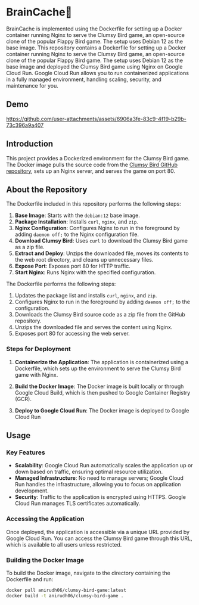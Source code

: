 # BrainCache🔷

BrainCache is implemented using the Dockerfile for setting up a Docker container running Nginx to serve the Clumsy Bird game, an open-source clone of the popular Flappy Bird game. The setup uses Debian 12 as the base image.
This repository contains a Dockerfile for setting up a Docker container running Nginx to serve the Clumsy Bird game, an open-source clone of the popular Flappy Bird game. The setup uses Debian 12 as the base image and deployed the Clumsy Bird game using Nginx on Google Cloud Run. Google Cloud Run allows you to run containerized applications in a fully managed environment, handling scaling, security, and maintenance for you.

## Demo

https://github.com/user-attachments/assets/6906a3fe-83c9-4f19-b29b-73c396a9a407

## Introduction

This project provides a Dockerized environment for the Clumsy Bird game. The Docker image pulls the source code from the [Clumsy Bird GitHub repository](https://github.com/ellisonleao/clumsy-bird), sets up an Nginx server, and serves the game on port 80.

## About the Repository
The Dockerfile included in this repository performs the following steps:

1. **Base Image**: Starts with the `debian:12` base image.
2. **Package Installation**: Installs `curl`, `nginx`, and `zip`.
3. **Nginx Configuration**: Configures Nginx to run in the foreground by adding `daemon off;` to the Nginx configuration file.
4. **Download Clumsy Bird**: Uses `curl` to download the Clumsy Bird game as a zip file.
5. **Extract and Deploy**: Unzips the downloaded file, moves its contents to the web root directory, and cleans up unnecessary files.
6. **Expose Port**: Exposes port 80 for HTTP traffic.
7. **Start Nginx**: Runs Nginx with the specified configuration.

The Dockerfile performs the following steps:
1. Updates the package list and installs `curl`, `nginx`, and `zip`.
2. Configures Nginx to run in the foreground by adding `daemon off;` to the configuration.
3. Downloads the Clumsy Bird source code as a zip file from the GitHub repository.
4. Unzips the downloaded file and serves the content using Nginx.
5. Exposes port 80 for accessing the web server.

### Steps for Deployment

1. **Containerize the Application**:
   The application is containerized using a Dockerfile, which sets up the environment to serve the Clumsy Bird game with Nginx.

2. **Build the Docker Image**:
   The Docker image is built locally or through Google Cloud Build, which is then pushed to Google Container Registry (GCR).

3. **Deploy to Google Cloud Run**:
   The Docker image is deployed to Google Cloud Run

## Usage
### Key Features

- **Scalability**: Google Cloud Run automatically scales the application up or down based on traffic, ensuring optimal resource utilization.
- **Managed Infrastructure**: No need to manage servers; Google Cloud Run handles the infrastructure, allowing you to focus on application development.
- **Security**: Traffic to the application is encrypted using HTTPS. Google Cloud Run manages TLS certificates automatically.

### Accessing the Application

Once deployed, the application is accessible via a unique URL provided by Google Cloud Run. You can access the Clumsy Bird game through this URL, which is available to all users unless restricted.

### Building the Docker Image

To build the Docker image, navigate to the directory containing the Dockerfile and run:

```sh
docker pull anirudh06/clumsy-bird-game:latest
docker build -t anirudh06/clumsy-bird-game .

